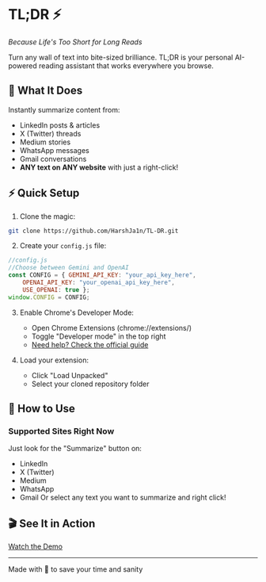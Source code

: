 # TL;DR ⚡️ 
*Because Life's Too Short for Long Reads*

Turn any wall of text into bite-sized brilliance. TL;DR is your personal AI-powered reading assistant that works everywhere you browse.

## 🎯 What It Does

Instantly summarize content from:
- LinkedIn posts & articles
- X (Twitter) threads
- Medium stories
- WhatsApp messages
- Gmail conversations
- **ANY text on ANY website** with just a right-click!

## ⚡️ Quick Setup

1. Clone the magic:
```bash
git clone https://github.com/HarshJa1n/TL-DR.git
```

2. Create your `config.js` file:
```javascript
//config.js
//Choose between Gemini and OpenAI
const CONFIG = { GEMINI_API_KEY: "your_api_key_here",
    OPENAI_API_KEY: "your_openai_api_key_here",
    USE_OPENAI: true };
window.CONFIG = CONFIG;
```

3. Enable Chrome's Developer Mode:
   - Open Chrome Extensions (chrome://extensions/)
   - Toggle "Developer mode" in the top right
   - [Need help? Check the official guide](https://support.google.com/chrome/a/answer/2714278?hl=en#:~:text=Go%20to%20chrome%3A%2F%2Fextensions,right%2C%20turn%20on%20Developer%20mode.)

4. Load your extension:
   - Click "Load Unpacked"
   - Select your cloned repository folder

## 🚀 How to Use

### Supported Sites Right Now
Just look for the "Summarize" button on:
- LinkedIn
- X (Twitter)
- Medium
- WhatsApp
- Gmail
Or select any text you want to summarize and right click!

## 🎬 See It in Action

[Watch the Demo](https://example.com)

---
Made with 🧠 to save your time and sanity